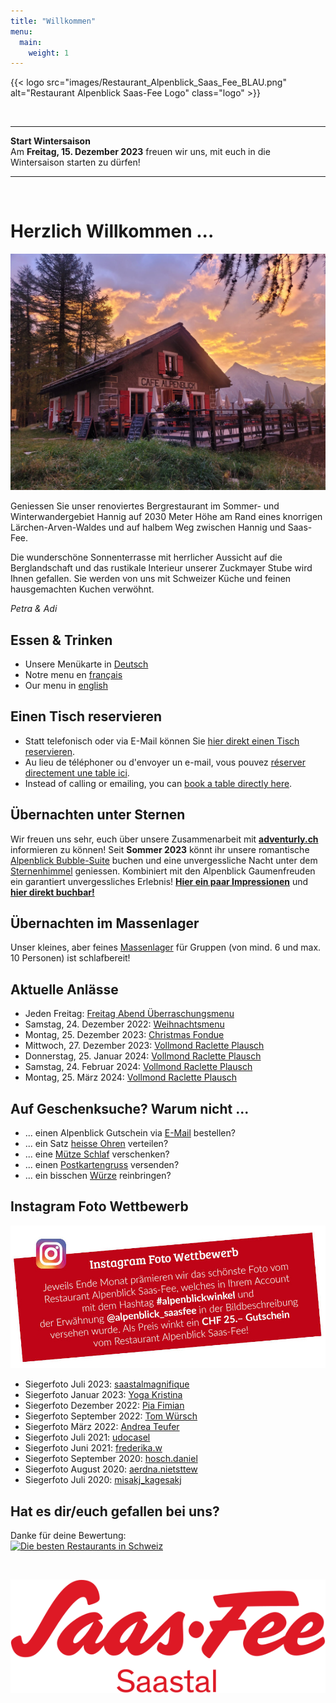 ```yaml
---
title: "Willkommen"
menu:
  main:
    weight: 1
---
```

<!-- Ein-/Auskommentieren: Ctrl + K und gleich Ctrl + C -->

{{< logo src="images/Restaurant_Alpenblick_Saas_Fee_BLAU.png" alt="Restaurant Alpenblick Saas-Fee Logo" class="logo" >}}

<!-- {{< logo src="images/Restaurant_Alpenblick_Saas_Fee_Weihnachten.png" alt="Restaurant Alpenblick Saas-Fee Logo" class="logo" >}} -->

<!-- ---
Normaler Text zwischen Linien<br>
**Fetter Text zwischen Linien**

--- -->





<br>

---

**Start Wintersaison**<br>
Am **Freitag, 15. Dezember 2023** freuen wir uns, mit euch in die Wintersaison starten zu dürfen!

---

<br>


<!-- 

**Saisonende und Start Sommersaison**<br>
Wir geniessen mit euch noch bis und mit **Sonntag, 21. April 2024** die Wintersaison. 

Am **Donnerstag, XX. Juni 2024** freuen wir uns, mit euch in die Sommersaison 2023 starten zu dürfen! 



**Start Sommersaison**<br>
Wir freuen uns sehr, Sie nach der Zwischensaison ab **XXX, XX. Juni 2024** (bei schönem Wetter bereits am **XXX, XX. Juni 2024**) wieder bei uns im Restaurant Alpenblick begrüssen und verwöhnen zu dürfen!



**Saisonende und Start Wintersaison**<br>
Wir geniessen mit euch noch bis und mit **Sonntag, 29. Oktober 2023** die Sommersaison. 

Am **Freitag, 15. Dezember 2023**, freuen wir uns, mit euch in die Wintersaison starten zu dürfen!

-->



# Herzlich Willkommen ...
![Alpenblick](images/Alpenblick_Herbst_2023_01.jpg "Alpenblick")
<!-- 
![Alpenblick](images/Alpenblick_Ansicht_16.jpg "Alpenblick") -> WINTER
![Alpenblick](images/Alpenblick_Ansicht_13.jpg "Alpenblick") -> SOMMER
![Alpenblick](images/Alpenblick_Herbst_2023_01.jpg "Alpenblick") -> HERBST
![Alpenblick](images/Alpenblick_Ansicht_Take-away.jpg "Alpenblick")
 -->

Geniessen Sie unser renoviertes Bergrestaurant im Sommer- und Winterwandergebiet Hannig auf 2030 Meter Höhe am Rand eines knorrigen Lärchen-Arven-Waldes und auf halbem Weg zwischen Hannig und Saas-Fee. 

Die wunderschöne Sonnenterrasse mit herrlicher Aussicht auf die Berglandschaft und das rustikale Interieur unserer Zuckmayer Stube wird Ihnen gefallen. Sie werden von uns mit Schweizer Küche und feinen hausgemachten Kuchen verwöhnt.

_Petra & Adi_


## Essen & Trinken
* Unsere Menükarte in <a href="images/Alpenblick_Menukarte_QR_Code_DE.pdf" target="_blank">Deutsch</a>
* Notre menu en <a href="images/Alpenblick_Menukarte_QR_Code_FR.pdf" target="_blank">français</a>
* Our menu in <a href="images/Alpenblick_Menukarte_QR_Code_EN.pdf" target="_blank">english</a>


## Einen Tisch reservieren
* Statt telefonisch oder via E-Mail können Sie <a href="https://reserve.foratable.com?restaurantHash=3be5e5e9c7df6d02cb707c204c71a1ba" target="_blank">hier direkt einen Tisch reservieren</a>.
* Au lieu de téléphoner ou d'envoyer un e-mail, vous pouvez <a href="https://reserve.foratable.com?restaurantHash=3be5e5e9c7df6d02cb707c204c71a1ba" target="_blank">réserver directement une table ici</a>.
* Instead of calling or emailing, you can <a href="https://reserve.foratable.com?restaurantHash=3be5e5e9c7df6d02cb707c204c71a1ba" target="_blank">book a table directly here</a>.


## Übernachten unter Sternen
Wir freuen uns sehr, euch über unsere Zusammenarbeit mit **<a href="https://www.adventurly.ch" target="_blank">adventurly.ch</a>** informieren zu können! Seit **Sommer 2023** könnt ihr unsere romantische <a href="images/Alpenblick_Bubble-Suite_Tag.jpg" target="_blank">Alpenblick Bubble-Suite</a> buchen und eine unvergessliche Nacht unter dem <a href="images/Alpenblick_Bubble-Suite_Nacht.jpg" target="_blank">Sternenhimmel</a> geniessen. Kombiniert mit den Alpenblick Gaumenfreuden ein garantiert unvergessliches Erlebnis! **<a href="https://www.alpenblick-saasfee.ch/gallery/" target="_blank">Hier ein paar Impressionen</a>** und **<a href="https://adventurly.ch/unterkuenfte/bubble-suite-saas-fee/" target="_blank">hier direkt buchbar!</a>**


## Übernachten im Massenlager
Unser kleines, aber feines <a href="images/Alpenblick_Flyer_Uebernachten_2022.jpg" target="_blank">Massenlager</a> für Gruppen (von mind. 6 und max. 10 Personen) ist schlafbereit!


## Aktuelle Anlässe
* Jeden Freitag: <a href="images/Alpenblick_Flyer_Freitag_Abend_Menu_2020.jpg" target="_blank"> Freitag Abend Überraschungsmenu</a>
* Samstag, 24. Dezember 2022: <a href="images/Alpenblick_Flyer_Weihnachtsmenu.jpg" target="_blank"> Weihnachtsmenu</a>
* Montag, 25. Dezember 2023: <a href="images/Alpenblick_Flyer_Christmas_Fondue.jpg" target="_blank"> Christmas Fondue</a>
* Mittwoch, 27. Dezember 2023: <a href="images/Alpenblick_Flyer_Vollmond_Raclette_Plausch.jpg" target="_blank"> Vollmond Raclette Plausch</a>
* Donnerstag, 25. Januar 2024: <a href="images/Alpenblick_Flyer_Vollmond_Raclette_Plausch.jpg" target="_blank"> Vollmond Raclette Plausch</a>
* Samstag, 24. Februar 2024: <a href="images/Alpenblick_Flyer_Vollmond_Raclette_Plausch.jpg" target="_blank"> Vollmond Raclette Plausch</a>
* Montag, 25. März 2024: <a href="images/Alpenblick_Flyer_Vollmond_Raclette_Plausch.jpg" target="_blank"> Vollmond Raclette Plausch</a>
<!-- * **ZUSÄTZLICH:** Mittwoch, 08. März 2023: <a href="images/Alpenblick_Flyer_Vollmond_Raclette_Plausch.jpg" target="_blank"> Vollmond Raclette Plausch</a> -->
<!-- * Sonntag, 09. April 2023: <a href="images/Alpenblick_Flyer_Ostern_2023.jpg" target="_blank"> Alpenblick Ostereiersuche</a> -->
<!-- * Sonntag, 10. Juli 2022: <a href="https://www.saas-fee.ch/de/events/top-events-im-sommer/saaser-gourmet-trail" target="_blank"> Saaser Gourmet-Trail</a> -->
<!-- * Dienstag, 1. August 2023: <a href="images/Alpenblick_Flyer_1_August_2023.jpg" target="_blank"> Schweizer Nationalfeiertag</a> -->
<!-- * Sonntag, 13. August 2023: <a href="images/Alpenblick_Flyer_Ziegenfest_2023.jpg" target="_blank"> Ziegenfest Saas--Fee</a> -->
<!-- * 04. – 25. September 2022: <a href="https://www.saas-fee.ch/de/events/top-events-im-sommer/saaser-gaumengaudi" target="_blank"> Saaser Gaumengaudi</a> (-> <a href="images/Alpenblick_Flyer_Saaser_Gaumengaudi_2022.jpg" target="_blank">Unser Menü</a>) -->


## Auf Geschenksuche? Warum nicht ...
* ... einen Alpenblick Gutschein via [E-Mail](mailto:info@alpenblick-saasfee.ch?Subject=Gutscheinbestellung) bestellen? 
* ... ein Satz <a href="images/Alpenblick_Stirnband.jpg" target="_blank">heisse Ohren</a> verteilen?
* ... eine <a href="images/Alpenblick_Flyer_Uebernachten_2022.jpg" target="_blank">Mütze Schlaf</a> verschenken?
* ... einen <a href="images/Alpenblick_Postkarten.jpg" target="_blank">Postkartengruss</a> versenden?
* ... ein bisschen <a href="images/Alpenblick_Flyer_Verfeinern_2021.jpg" target="_blank">Würze</a> reinbringen?


## Instagram Foto Wettbewerb
<a href="https://www.instagram.com/alpenblick_saasfee/" target="_blank" alt="Instagram" title="Instagram"><img src="images/Alpenblick_Insta_Foto_Wettbewerb.jpg" alt="Instagram"></a>

* Siegerfoto Juli 2023: <a href="images/Alpenblick_alpenblickwinkel_23_07_saastalmagnifique.png" target="_blank"> saastalmagnifique</a>
* Siegerfoto Januar 2023: <a href="images/Alpenblick_alpenblickwinkel_23_01_yoga_kristina.png" target="_blank"> Yoga Kristina</a>
* Siegerfoto Dezember 2022: <a href="images/Alpenblick_alpenblickwinkel_22_12_fimian_pia.png" target="_blank"> Pia Fimian</a>
* Siegerfoto September 2022: <a href="images/Alpenblick_alpenblickwinkel_22_09_wuerschtom.png" target="_blank"> Tom Würsch</a>
* Siegerfoto März 2022: <a href="images/Alpenblick_alpenblickwinkel_22_03_Andrea_Teufer.png" target="_blank"> Andrea Teufer</a>
* Siegerfoto Juli 2021: <a href="images/Alpenblick_alpenblickwinkel_21_07_udocasel.png" target="_blank"> udocasel</a>
* Siegerfoto Juni 2021: <a href="images/Alpenblick_alpenblickwinkel_21_06_frederika_w.png" target="_blank"> frederika.w</a>
* Siegerfoto September 2020: <a href="images/Alpenblick_alpenblickwinkel_20_09_hosch_daniel.png" target="_blank"> hosch.daniel</a>
* Siegerfoto August 2020: <a href="images/Alpenblick_alpenblickwinkel_20_08_aerdna_nietsttew.png" target="_blank"> aerdna.nietsttew</a>
* Siegerfoto Juli 2020: <a href="images/Alpenblick_alpenblickwinkel_20_07_misakj_kagesakj.png" target="_blank"> misakj_kagesakj</a>

<!-- ## Wallis Werbeaktion – 100-Franken-Gutschein
Wir machen mit! <a href="https://www.valais.ch/de/info/landingpage/100-franken-gutschein" target="_blank"> Profitiert</a> jetzt auch bei uns:
<a href="https://www.valais.ch/de/info/landingpage/100-franken-gutschein" target="_blank" alt="Wallis Werbeaktion" title="Wallis Werbeaktion"><img src="images/Alpenblick_Wallis_Werbeaktion_100_Franken_Gutschein.jpg" alt="Wallis Werbeaktion"></a> -->


## Hat es dir/euch gefallen bei uns?
Danke für deine Bewertung:<br>
<a href="https://www.suissegourmet.ch/saas-fee/restaurant-alpenblick/" target="_blank" alt="Die besten Restaurants in Schweiz" title="Die besten Restaurants in Schweiz"><img src="https://www.suissegourmet.ch/gourmetbutton/stempel.php?rid=72573" alt="Die besten Restaurants in Schweiz"></a>

<br>

<a href="https://www.saas-fee.ch/" target="_blank" alt="Saas-Fee" title="Saas-Fee"><img src="images/Saas-Fee_Logo_Rot_RGB.svg" alt="Saas-Fee" class="logo"></a>
